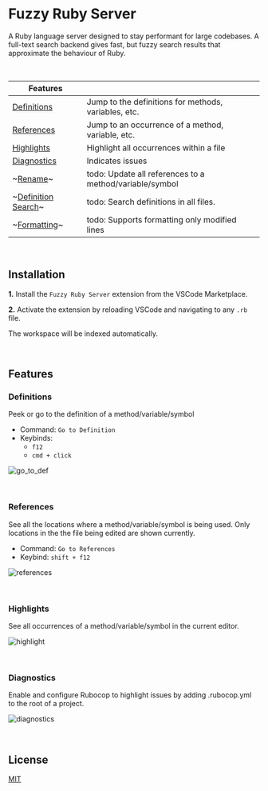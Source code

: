 # Fuzzy Ruby Server

A Ruby language server designed to stay performant for large codebases. A full-text search backend gives fast, but fuzzy search results that approximate the behaviour of Ruby.

&nbsp;

| Features  |  |
| ------------- | ------------- |
| [Definitions](#definitions) | Jump to the definitions for methods, variables, etc. |
| [References](#references) | Jump to an occurrence of a method, variable, etc. |
| [Highlights](#highlights) | Highlight all occurrences within a file |
| [Diagnostics](#diagnostics) | Indicates issues  |
| ~[Rename](#rename)~ | todo: Update all references to a method/variable/symbol |
| ~[Definition Search](#definition-search)~  | todo: Search definitions in all files. |
| ~[Formatting](#formatting)~ | todo: Supports formatting only modified lines |

&nbsp;
## Installation
**1.** Install the `Fuzzy Ruby Server` extension from the VSCode Marketplace.

**2.** Activate the extension by reloading VSCode and navigating to any `.rb` file.

The workspace will be indexed automatically.

&nbsp;
## Features
<a id="definitions"></a>
### Definitions
Peek or go to the definition of a method/variable/symbol

- Command: `Go to Definition`
- Keybinds:
  - `f12`
  - `cmd + click`

![go_to_def](https://user-images.githubusercontent.com/1145873/177204185-281c7d77-6894-41e8-92c0-69110169bed5.gif)

&nbsp;
<a id="references"></a>
### References
See all the locations where a method/variable/symbol is being used. Only locations in the the file being edited are shown currently.

- Command: `Go to References`
- Keybind: `shift + f12`

![references](https://user-images.githubusercontent.com/1145873/177204235-5888f7ee-b638-4a7e-8a7a-80f8c2ecc327.gif)

&nbsp;
<a id="highlights"></a>
### Highlights
See all occurrences of a method/variable/symbol in the current editor.

![highlight](https://user-images.githubusercontent.com/1145873/177204231-4ccd8b81-ce3c-41f4-b393-146f444307f8.gif)

&nbsp;
<a id="diagnostics"></a>
### Diagnostics
Enable and configure Rubocop to highlight issues by adding .rubocop.yml to the root of a project.

![diagnostics](https://user-images.githubusercontent.com/1145873/177204213-777bde3e-5628-4e8c-96d7-e8629050a60e.gif)

&nbsp;
## License
[MIT](https://choosealicense.com/licenses/mit/)
